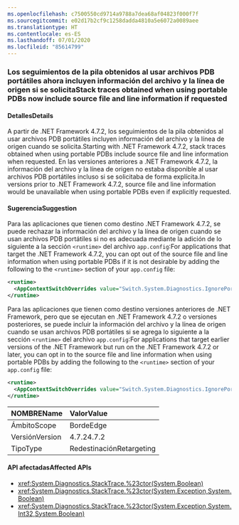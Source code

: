 ```yaml
---
ms.openlocfilehash: c7500550cd9714a9788a7dea68af04823f000f7f
ms.sourcegitcommit: e02d17b2cf9c1258dadda4810a5e6072a0089aee
ms.translationtype: HT
ms.contentlocale: es-ES
ms.lasthandoff: 07/01/2020
ms.locfileid: "85614799"
---
```

### <a name="stack-traces-obtained-when-using-portable-pdbs-now-include-source-file-and-line-information-if-requested"></a><span data-ttu-id="55227-101">Los seguimientos de la pila obtenidos al usar archivos PDB portátiles ahora incluyen información del archivo y la línea de origen si se solicita</span><span class="sxs-lookup"><span data-stu-id="55227-101">Stack traces obtained when using portable PDBs now include source file and line information if requested</span></span>

#### <a name="details"></a><span data-ttu-id="55227-102">Detalles</span><span class="sxs-lookup"><span data-stu-id="55227-102">Details</span></span>

<span data-ttu-id="55227-103">A partir de .NET Framework 4.7.2, los seguimientos de la pila obtenidos al usar archivos PDB portátiles incluyen información del archivo y la línea de origen cuando se solicita.</span><span class="sxs-lookup"><span data-stu-id="55227-103">Starting with .NET Framework 4.7.2, stack traces obtained when using portable PDBs include source file and line information when requested.</span></span> <span data-ttu-id="55227-104">En las versiones anteriores a .NET Framework 4.7.2, la información del archivo y la línea de origen no estaba disponible al usar archivos PDB portátiles incluso si se solicitaba de forma explícita.</span><span class="sxs-lookup"><span data-stu-id="55227-104">In versions prior to .NET Framework 4.7.2, source file and line information would be unavailable when using portable PDBs even if explicitly requested.</span></span>

#### <a name="suggestion"></a><span data-ttu-id="55227-105">Sugerencia</span><span class="sxs-lookup"><span data-stu-id="55227-105">Suggestion</span></span>

<span data-ttu-id="55227-106">Para las aplicaciones que tienen como destino .NET Framework 4.7.2, se puede rechazar la información del archivo y la línea de origen cuando se usan archivos PDB portátiles si no es adecuada mediante la adición de lo siguiente a la sección `<runtime>` del archivo `app.config`:</span><span class="sxs-lookup"><span data-stu-id="55227-106">For applications that target the .NET Framework 4.7.2, you can opt out of the source file and line information when using portable PDBs if it is not desirable by adding the following to the `<runtime>` section of your `app.config` file:</span></span>

```xml
<runtime>
  <AppContextSwitchOverrides value="Switch.System.Diagnostics.IgnorePortablePDBsInStackTraces=true" />
</runtime>
```

<span data-ttu-id="55227-107">Para las aplicaciones que tienen como destino versiones anteriores de .NET Framework, pero que se ejecutan en .NET Framework 4.7.2 o versiones posteriores, se puede incluir la información del archivo y la línea de origen cuando se usan archivos PDB portátiles si se agrega lo siguiente a la sección `<runtime>` del archivo `app.config`:</span><span class="sxs-lookup"><span data-stu-id="55227-107">For applications that target earlier versions of the .NET Framework but run on the .NET Framework 4.7.2 or later, you can opt in to the source file and line information when using portable PDBs by adding the following to the `<runtime>` section of your `app.config` file:</span></span>

```xml
<runtime>
  <AppContextSwitchOverrides value="Switch.System.Diagnostics.IgnorePortablePDBsInStackTraces=false" />
</runtime>
```

| <span data-ttu-id="55227-108">NOMBRE</span><span class="sxs-lookup"><span data-stu-id="55227-108">Name</span></span>    | <span data-ttu-id="55227-109">Valor</span><span class="sxs-lookup"><span data-stu-id="55227-109">Value</span></span>       |
|:--------|:------------|
| <span data-ttu-id="55227-110">Ámbito</span><span class="sxs-lookup"><span data-stu-id="55227-110">Scope</span></span>   | <span data-ttu-id="55227-111">Borde</span><span class="sxs-lookup"><span data-stu-id="55227-111">Edge</span></span>        |
| <span data-ttu-id="55227-112">Versión</span><span class="sxs-lookup"><span data-stu-id="55227-112">Version</span></span> | <span data-ttu-id="55227-113">4.7.2</span><span class="sxs-lookup"><span data-stu-id="55227-113">4.7.2</span></span>       |
| <span data-ttu-id="55227-114">Tipo</span><span class="sxs-lookup"><span data-stu-id="55227-114">Type</span></span>    | <span data-ttu-id="55227-115">Redestinación</span><span class="sxs-lookup"><span data-stu-id="55227-115">Retargeting</span></span> |

#### <a name="affected-apis"></a><span data-ttu-id="55227-116">API afectadas</span><span class="sxs-lookup"><span data-stu-id="55227-116">Affected APIs</span></span>

- <xref:System.Diagnostics.StackTrace.%23ctor(System.Boolean)>
- <xref:System.Diagnostics.StackTrace.%23ctor(System.Exception,System.Boolean)>
- <xref:System.Diagnostics.StackTrace.%23ctor(System.Exception,System.Int32,System.Boolean)>
